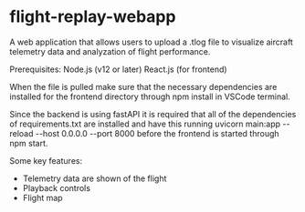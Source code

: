 # flight-replay-webapp

A web application that allows users to upload a .tlog file to visualize aircraft telemetry data and analyzation of flight performance.

Prerequisites:
Node.js (v12 or later)
React.js (for frontend)

When the file is pulled make sure that the necessary dependencies are installed for the frontend directory through npm install in VSCode terminal.

Since the backend is using fastAPI it is required that all of the dependencies of requirements.txt are installed and have this running uvicorn main:app --reload --host 0.0.0.0 --port 8000 before the frontend is started through npm start.

Some key features:
* Telemetry data are shown of the flight
* Playback controls
* Flight map
